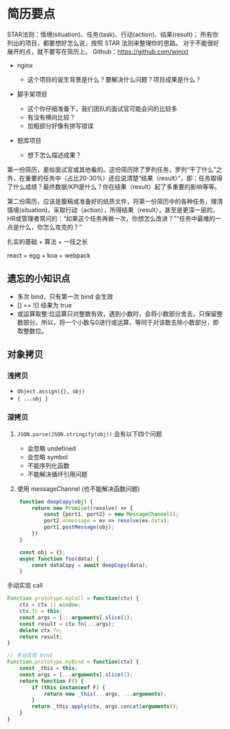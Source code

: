 # 简历要点

STAR法则：情境(situation)、任务(task)、行动(action)、结果(result)；
所有你列出的项目，都要想好怎么说，按照 STAR 法则来整理你的思路。
对于不能很好展开的点，就不要写在简历上。
Github：https://github.com/winixt

- nginx
  - 这个项目的诞生背景是什么？要解决什么问题？项目成果是什么？

- 脚手架项目
  - 这个你仔细准备下，我们团队的面试官可能会问的比较多
  - 有没有横向比较？
  - 加粗部分好像有拼写错误

- 题库项目
  - 想下怎么描述成果？

第一份简历，是给面试官或其他看的。这份简历除了罗列任务，罗列“干了什么”之外，在重要的任务中（占比20-30%）还应说清楚“结果（result）”，即：任务取得了什么成绩？最终数据/KPI是什么？你在结果（result）起了多重要的影响等等。

第二份简历，应该是腹稿或准备好的纸质文件，将第一份简历中的各种任务，理清情境(situation)，采取行动（action），所得结果（result），甚至是更深一层的，HR或管理者常问的：“如果这个任务再做一次，你想怎么改进？”“任务中最难的一点是什么，你怎么攻克的？”

扎实的基础 + 算法 + 一技之长

react + egg + koa + webpack

## 遗忘的小知识点

* 多次 bind，只有第一次 bind 会生效
* [] == ![] 结果为 true
* 或运算取整:位运算只对整数有效，遇到小数时，会将小数部分舍去，只保留整数部分。所以，将一个小数与0进行或运算，等同于对该数去除小数部分，即取整数位。 

## 对象拷贝

### 浅拷贝

* `Object.assign({}, obj)`
* `{ ...obj }`

### 深拷贝

1. `JSON.parse(JSON.stringify(obj))`
   会有以下四个问题
   * 会忽略 undefined
   * 会忽略 symbol
   * 不能序列化函数
   * 不能解决循环引用问题

2. 使用 messageChannel (也不能解决函数问题)
```js
    function deepCopy(obj) {
        return new Promise((resolve) => {
            const {port1, port2} = new MessageChannel();
            port2.onmessage = ev => resolve(ev.data);
            port1.postMessage(obj);
        })
    }

    const obj = {};
    async function foo(data) {
        const dataCopy = await deepCopy(data);
    }
```

手动实现 call
```js
Function.prototype.myCall = function(ctx) {
    ctx = ctx || window;
    ctx.fn = this;
    const args = [...arguments].slice(1);
    const result = ctx.fn(...args);
    delete ctx.fn;
    return result;
}

// 手动实现 bind
Function.prototype.myBind = function(ctx) {
    const _this = this;
    const args = [...arguments].slice(1);
    return function F() {
        if (this instanceof F) {
            return new _this(...args, ...arguments);
        }
        return _this.apply(ctx, args.concat(arguments));
    }
}
```

